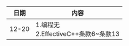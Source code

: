 | 日期  | 内容                                     |
| ----- | ---------------------------------------- |
| 12-20 | 1.编程无  <br>2.EffectiveC++条款6~条款13 |



